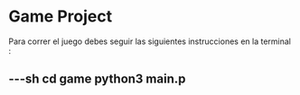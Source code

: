 # Game Project 

Para correr el juego debes seguir las siguientes instrucciones en la terminal :

---sh
cd game
python3 main.p
---